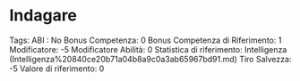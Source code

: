 # Indagare

Tags: ABI
: No
Bonus Competenza: 0
Bonus Competenza di Riferimento: 1
Modificatore: -5
Modificatore  Abilità: 0
Statistica di riferimento: Intelligenza (Intelligenza%20840ce20b71a04b8a9c0a3ab65967bd91.md)
Tiro Salvezza: -5
Valore di riferimento: 0